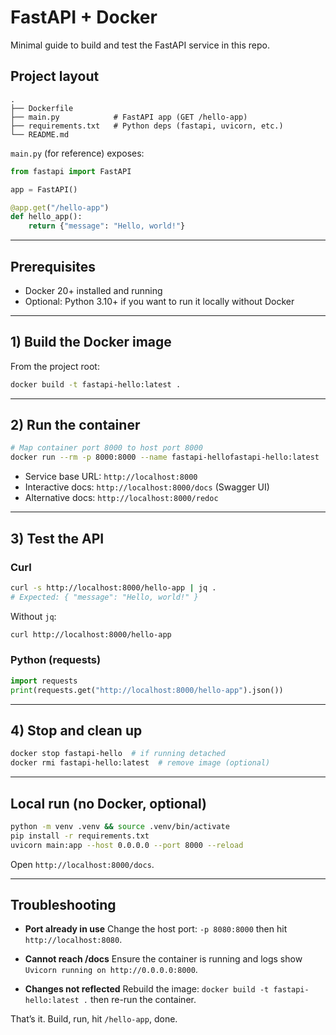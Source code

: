 # FastAPI + Docker

Minimal guide to build and test the FastAPI service in this repo.

## Project layout

```
.
├── Dockerfile
├── main.py            # FastAPI app (GET /hello-app)
├── requirements.txt   # Python deps (fastapi, uvicorn, etc.)
└── README.md
```

`main.py` (for reference) exposes:

```python
from fastapi import FastAPI

app = FastAPI()

@app.get("/hello-app")
def hello_app():
    return {"message": "Hello, world!"}
```

---

## Prerequisites

* Docker 20+ installed and running
* Optional: Python 3.10+ if you want to run it locally without Docker

---

## 1) Build the Docker image

From the project root:

```bash
docker build -t fastapi-hello:latest .
```

---

## 2) Run the container

```bash
# Map container port 8000 to host port 8000
docker run --rm -p 8000:8000 --name fastapi-hellofastapi-hello:latest
```

* Service base URL: `http://localhost:8000`
* Interactive docs: `http://localhost:8000/docs` (Swagger UI)
* Alternative docs: `http://localhost:8000/redoc`

---

## 3) Test the API

### Curl

```bash
curl -s http://localhost:8000/hello-app | jq .
# Expected: { "message": "Hello, world!" }
```

Without `jq`:

```bash
curl http://localhost:8000/hello-app
```

### Python (requests)

```python
import requests
print(requests.get("http://localhost:8000/hello-app").json())
```

---

## 4) Stop and clean up

```bash
docker stop fastapi-hello  # if running detached
docker rmi fastapi-hello:latest  # remove image (optional)
```

---

## Local run (no Docker, optional)

```bash
python -m venv .venv && source .venv/bin/activate
pip install -r requirements.txt
uvicorn main:app --host 0.0.0.0 --port 8000 --reload
```

Open `http://localhost:8000/docs`.

---

## Troubleshooting

* **Port already in use**
  Change the host port: `-p 8080:8000` then hit `http://localhost:8080`.

* **Cannot reach /docs**
  Ensure the container is running and logs show `Uvicorn running on http://0.0.0.0:8000`.

* **Changes not reflected**
  Rebuild the image: `docker build -t fastapi-hello:latest .` then re-run the container.

That’s it. Build, run, hit `/hello-app`, done.
